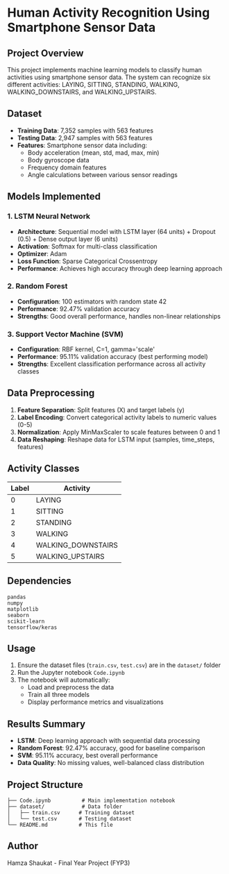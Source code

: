 # Human Activity Recognition Using Smartphone Sensor Data

## Project Overview
This project implements machine learning models to classify human activities using smartphone sensor data. The system can recognize six different activities: LAYING, SITTING, STANDING, WALKING, WALKING_DOWNSTAIRS, and WALKING_UPSTAIRS.

## Dataset
- **Training Data**: 7,352 samples with 563 features
- **Testing Data**: 2,947 samples with 563 features
- **Features**: Smartphone sensor data including:
  - Body acceleration (mean, std, mad, max, min)
  - Body gyroscope data
  - Frequency domain features
  - Angle calculations between various sensor readings

## Models Implemented

### 1. LSTM Neural Network
- **Architecture**: Sequential model with LSTM layer (64 units) + Dropout (0.5) + Dense output layer (6 units)
- **Activation**: Softmax for multi-class classification
- **Optimizer**: Adam
- **Loss Function**: Sparse Categorical Crossentropy
- **Performance**: Achieves high accuracy through deep learning approach

### 2. Random Forest
- **Configuration**: 100 estimators with random state 42
- **Performance**: 92.47% validation accuracy
- **Strengths**: Good overall performance, handles non-linear relationships

### 3. Support Vector Machine (SVM)
- **Configuration**: RBF kernel, C=1, gamma='scale'
- **Performance**: 95.11% validation accuracy (best performing model)
- **Strengths**: Excellent classification performance across all activity classes

## Data Preprocessing
1. **Feature Separation**: Split features (X) and target labels (y)
2. **Label Encoding**: Convert categorical activity labels to numeric values (0-5)
3. **Normalization**: Apply MinMaxScaler to scale features between 0 and 1
4. **Data Reshaping**: Reshape data for LSTM input (samples, time_steps, features)

## Activity Classes
| Label | Activity |
|-------|----------|
| 0 | LAYING |
| 1 | SITTING |
| 2 | STANDING |
| 3 | WALKING |
| 4 | WALKING_DOWNSTAIRS |
| 5 | WALKING_UPSTAIRS |

## Dependencies
```
pandas
numpy
matplotlib
seaborn
scikit-learn
tensorflow/keras
```

## Usage
1. Ensure the dataset files (`train.csv`, `test.csv`) are in the `dataset/` folder
2. Run the Jupyter notebook `Code.ipynb`
3. The notebook will automatically:
   - Load and preprocess the data
   - Train all three models
   - Display performance metrics and visualizations

## Results Summary
- **LSTM**: Deep learning approach with sequential data processing
- **Random Forest**: 92.47% accuracy, good for baseline comparison
- **SVM**: 95.11% accuracy, best overall performance
- **Data Quality**: No missing values, well-balanced class distribution

## Project Structure
```
├── Code.ipynb          # Main implementation notebook
├── dataset/            # Data folder
│   ├── train.csv      # Training dataset
│   └── test.csv       # Testing dataset
└── README.md          # This file
```


## Author
Hamza Shaukat - Final Year Project (FYP3)
